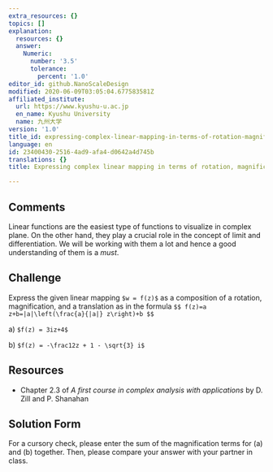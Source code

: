 ```yaml
---
extra_resources: {}
topics: []
explanation:
  resources: {}
  answer:
    Numeric:
      number: '3.5'
      tolerance:
        percent: '1.0'
editor_id: github.NanoScaleDesign
modified: 2020-06-09T03:05:04.677583581Z
affiliated_institute:
  url: https://www.kyushu-u.ac.jp
  en_name: Kyushu University
  name: 九州大学
version: '1.0'
title_id: expressing-complex-linear-mapping-in-terms-of-rotation-magnification-and-translation
language: en
id: 23400430-2516-4ad9-afa4-d0642a4d745b
translations: {}
title: Expressing complex linear mapping in terms of rotation, magnification and translation

---
```


## Comments

Linear functions are the easiest type of functions to visualize in complex plane. On the other hand, they play a crucial role in the concept of limit and differentiation. We will be working with them a lot and hence a good understanding of them is a *must*. 

## Challenge
Express the given linear mapping `$w = f(z)$` as a composition of a rotation, magnification, and a translation as in the formula
`$$
f(z)=a z+b=|a|\left(\frac{a}{|a|} z\right)+b
$$`

a) `$f(z) = 3iz+4$`
    
b) `$f(z) = -\frac12z + 1 - \sqrt{3} i$`


## Resources
    
- Chapter 2.3 of *A first course in complex analysis with applications* by D. Zill and P. Shanahan


## Solution Form
For a cursory check, please enter the sum of the magnification terms for (a) and (b) together.
Then, please compare your answer with your partner in class.
